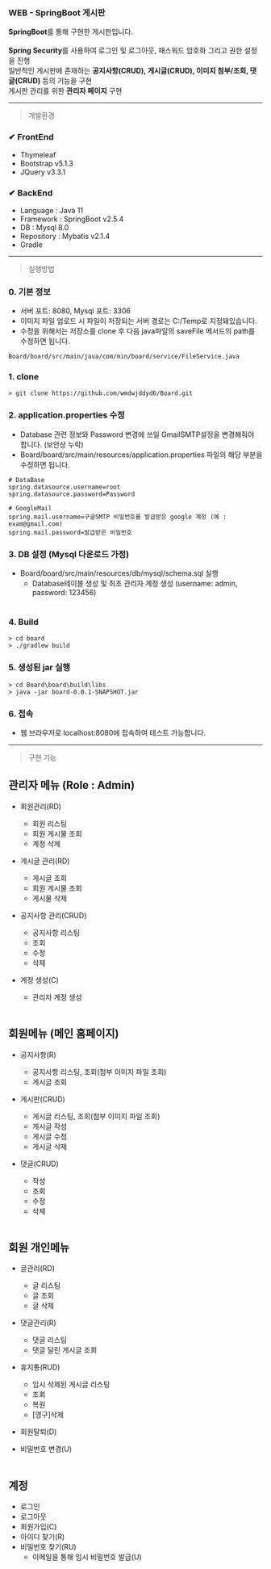 ### WEB - SpringBoot 게시판 
**SpringBoot**를 통해 구현한 게시판입니다. <br/><br/>
**Spring Security**를 사용하여 로그인 및 로그아웃, 패스워드 암호화 그리고 권한 설정을 진행 <br/>
일반적인 게시판에 존재하는 **공지사항(CRUD), 게시글(CRUD), 이미지 첨부/조회, 댓글(CRUD)** 등의 기능을 구현 <br/>
게시판 관리를 위한 **관리자 페이지** 구현 <br/>

---

> 개발환경
### ✔ FrontEnd
- Thymeleaf
- Bootstrap v5.1.3
- JQuery v3.3.1

### ✔ BackEnd
- Language : Java 11
- Framework : SpringBoot v2.5.4
- DB : Mysql 8.0
- Repository : Mybatis v2.1.4
- Gradle

---

> 실행방법 <br/>

### 0. 기본 정보
- 서버 포트: 8080, Mysql 포트: 3306 <br>
- 이미지 파일 업로드 시 파일이 저장되는 서버 경로는 C:/Temp로 지정돼있습니다. <br>
- 수정을 위해서는 저장소를 clone 후 다음 java파일의 saveFile 메서드의 path를 수정하면 됩니다.
```
Board/board/src/main/java/com/min/board/service/FileService.java
```
### 1. clone
```
> git clone https://github.com/wmdwjddyd6/Board.git
```

### 2. application.properties 수정
- Database 관련 정보와 Password 변경에 쓰일 GmailSMTP설정을 변경해줘야 합니다. (보안상 누락)
- Board/board/src/main/resources/application.properties 파일의 해당 부분을 수정하면 됩니다.
```
# DataBase
spring.datasource.username=root
spring.datasource.password=Password

# GoogleMail
spring.mail.username=구글SMTP 비밀번호를 발급받은 google 계정 (예 : exam@gmail.com)
spring.mail.password=발급받은 비밀번호
```

### 3. DB 설정 (Mysql 다운로드 가정)
- Board/board/src/main/resources/db/mysql/schema.sql 실행 
  - Database테이블 생성 및 최초 관리자 계정 생성 (username: admin, password: 123456)<br/><br/>

### 4. Build
```
> cd board
> ./gradlew build
```

### 5. 생성된 jar 실행
```
> cd Board\board\build\libs
> java -jar board-0.0.1-SNAPSHOT.jar
```

### 6. 접속
- 웹 브라우저로 localhost:8080에 접속하여 테스트 가능합니다.

---

> 구현 기능
## 관리자 메뉴 (Role : Admin)
- 회원관리(RD) 
  - 회원 리스팅
  - 회원 게시물 조회
  - 계정 삭제

- 게시글 관리(RD) 
  - 게시글 조회
  - 회원 게시물 조회
  - 게시물 삭제

- 공지사항 관리(CRUD)
  - 공지사항 리스팅
  - 조회
  - 수정
  - 삭제

- 계정 생성(C) 
  - 관리자 계정 생성 
<br/><br/>

## 회원메뉴 (메인 홈페이지)
- 공지사항(R)
  - 공지사항 리스팅, 조회(첨부 이미지 파일 조회)
  - 게시글 조회

- 게시판(CRUD)
  - 게시글 리스팅, 조회(첨부 이미지 파일 조회)
  - 게시글 작성
  - 게시글 수정
  - 게시글 삭제

- 댓글(CRUD)
  - 작성
  - 조회
  - 수정
  - 삭제 
<br/><br/>

## 회원 개인메뉴
- 글관리(RD) 
  - 글 리스팅
  - 글 조회
  - 글 삭제

- 댓글관리(R)
  - 댓글 리스팅
  - 댓글 달린 게시글 조회

- 휴지통(RUD)
  - 임시 삭제된 게시글 리스팅
  - 조회
  - 복원
  - [영구]삭제

- 회원탈퇴(D)
- 비밀번호 변경(U) 
<br/><br/>

## 계정
- 로그인
- 로그아웃
- 회원가입(C)
- 아이디 찾기(R)
- 비밀번호 찾기(RU)
  - 이메일을 통해 임시 비밀번호 발급(U)
